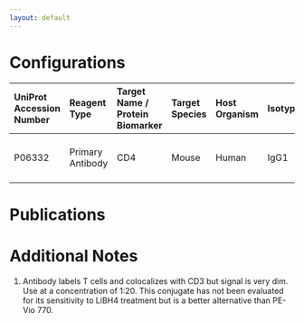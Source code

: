 ```yaml
---
layout: default
---
```


# Configurations

| UniProt Accession Number   | Reagent Type     | Target Name / Protein Biomarker   | Target Species   | Host Organism   | Isotype   | Clonality   | Vendor          | Catalog Number   | Conjugate   | RRID       | Availability   | Method                 | Tissue Preservation               | Target Tissue   | Tissue State   | Detergent         | Antigen Retrieval Conditions   | Dye Inactivation Conditions   | Recommend   | Agree               | Disagree   | Contributor         | Notes       |
|:---------------------------|:-----------------|:----------------------------------|:-----------------|:----------------|:----------|:------------|:----------------|:-----------------|:------------|:-----------|:---------------|:-----------------------|:----------------------------------|:----------------|:---------------|:------------------|:-------------------------------|:------------------------------|:------------|:--------------------|:-----------|:--------------------|:------------|
| P06332                     | Primary Antibody | CD4                               | Mouse            | Human           | IgG1      | REA604      | Miltenyi Biotec | 130-119-132      | APC-Vio 770 | AB_2733118 | Stock          | Multiplexed 2D Imaging | 1:4 Cytofix/Cytoperm Fixed Frozen | Lymph Node      | NA             | 0.3% Triton-X-100 | NA                             | NA                            | Yes         | [0000-0002-6980-8900](https://orcid.org/0000-0002-6980-8900) | NA         | [0000-0002-6980-8900](https://orcid.org/0000-0002-6980-8900) | [1](#notes) |

# Publications



# Additional Notes

<a name="notes"></a>
1. Antibody labels T cells and colocalizes with CD3 but signal is very dim. Use at a concentration of 1:20. This conjugate has not been evaluated for its sensitivity to LiBH4 treatment but is a better alternative than PE-Vio 770.
